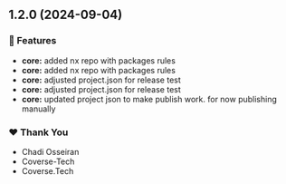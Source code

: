 ## 1.2.0 (2024-09-04)


### 🚀 Features

- **core:** added nx repo with packages rules
- **core:** added nx repo with packages rules
- **core:** adjusted project.json for release test
- **core:** adjusted project.json for release test
- **core:** updated project json to make publish work. for now publishing manually

### ❤️  Thank You

- Chadi Osseiran
- Coverse-Tech
- Coverse.Tech